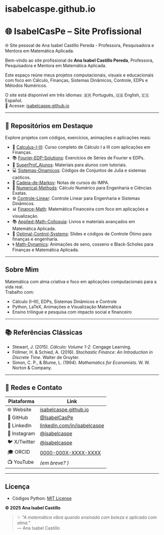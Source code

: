 # isabelcaspe.github.io
# 🌐 IsabelCasPe – Site Profissional
🌐 Site pessoal de Ana Isabel Castillo Pereda - Professora, Pesquisadora e Mentora em Matemática Aplicada.

Bem-vindo ao site profissional de **Ana Isabel Castillo Pereda**, Professora, Pesquisadora e Mentora em Matemática Aplicada.

Este espaço reúne meus projetos computacionais, visuais e educacionais com foco em Cálculo, Finanças, Sistemas Dinâmicos, Controle, EDPs e Métodos Numéricos.

O site está disponível em três idiomas: 🇧🇷 Português, 🇬🇧 English, 🇪🇸 Español.  
🔗 Acesse: [isabelcaspe.github.io](https://isabelcaspe.github.io)

---

## 🔢 Repositórios em Destaque

Explore projetos com códigos, exercícios, animações e aplicações reais:

- 📘 [Calculus-I-III](https://github.com/IsabelCasPe/Calculus-I-III): Curso completo de Cálculo I a III com aplicações em Finanças.
- 📚 [Fourier-EDP-Solutions](https://github.com/IsabelCasPe/Fourier-EDP-Solutions): Exercícios de Séries de Fourier e EDPs.
- 📖 [SuperProf_Alunos](https://github.com/IsabelCasPe/SuperProf_Alunos): Materiais para alunos com tutoriais.
- 💻 [Sistemas-Dinamicos](https://github.com/IsabelCasPe/Sistemas-Dinamicos): Códigos de Conjuntos de Julia e sistemas caóticos.
- 📝 [Cadeia-de-Markov](https://github.com/IsabelCasPe/Cadeia-de-Markov): Notas de cursos do IMPA.
- 🧮 [Numerical-Methods](https://github.com/IsabelCasPe/Numerical-Methods): Cálculo Numérico para Engenharia e Ciências Exatas.
- ⚙️ [Controle-Linear](https://github.com/IsabelCasPe/Controle-Linear): Controle Linear para Engenharia e Sistemas Dinâmicos.
- 📊 [Finance-Math](https://github.com/IsabelCasPe/Finance-Math): Matemática Financeira com foco em aplicações e visualização.
- 📚 [Applied-Math-Colloquia](https://github.com/IsabelCasPe/Applied-Math-Colloquia): Livros e materiais avançados em Matemática Aplicada.
- 📘 [Optimal-Control-Systems](https://github.com/IsabelCasPe/Optimal-Control-Systems): Slides e códigos de Controle Ótimo para finanças e engenharia.
- 🌀 [Math-Dynamics](https://github.com/IsabelCasPe/Math-Dynamics): Animações de seno, cosseno e Black-Scholes para Finanças e Matemática Aplicada.

---

##  Sobre Mim

Matemática com alma criativa e foco em aplicações computacionais para a vida real.  
Trabalho com:

- Cálculo (I–III), EDPs, Sistemas Dinâmicos e Controle
- Python, LaTeX, Animações e Visualização Matemática
- Ensino trilingue e pesquisa com impacto social e financeiro

---

## 📚 Referências Clássicas

- Stewart, J. (2015). *Cálculo: Volume 1-2*. Cengage Learning.  
- Föllmer, H. & Schied, A. (2016). *Stochastic Finance: An Introduction in Discrete Time*. Walter de Gruyter.  
- Simon, C. P., & Blume, L. (1994). *Mathematics for Economists*. W. W. Norton & Company.

---

## 🔗 Redes e Contato

| Plataforma | Link |
|-----------|------|
| 🌐 Website | [isabelcaspe.github.io](https://isabelcaspe.github.io) |
| 🐙 GitHub | [@IsabelCasPe](https://github.com/IsabelCasPe) |
| 🔗 LinkedIn | [linkedin.com/in/isabelcaspe](#) |
| 📸 Instagram | [@isabelcaspe](#) |
| 🐦 X/Twitter | [@isabelcaspe](#) |
| 🎓 ORCID | [0000-000X-XXXX-XXXX](#) |
| 📺 YouTube | *(em breve? )* |

---
## Licença
- Códigos Python: [MIT License](LICENSE)

**© 2025 Ana Isabel Castillo** 
> ✨ _"A matemática vibra quando ensinada com beleza e aplicada com alma."_  
> — Ana Isabel Castillo
